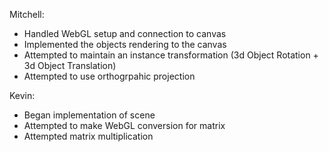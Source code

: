 Mitchell:

- Handled WebGL setup and connection to canvas
- Implemented the objects rendering to the canvas
- Attempted to maintain an instance transformation (3d Object Rotation + 3d Object Translation)
- Attempted to use orthogrpahic projection 

Kevin:
- Began implementation of scene
- Attempted to make WebGL conversion for matrix
- Attempted matrix multiplication

